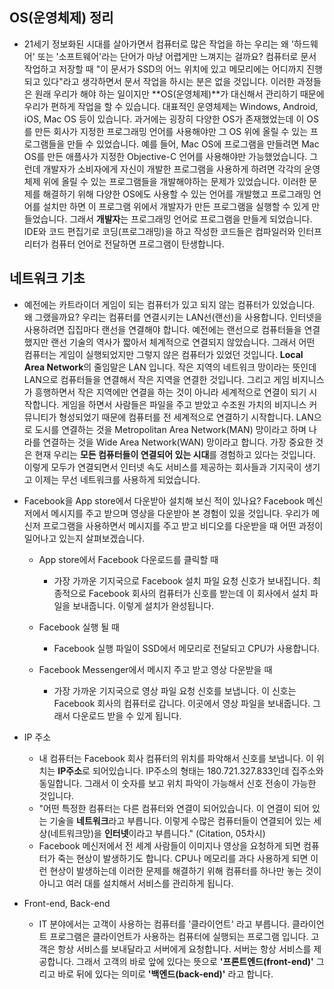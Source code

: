 ## OS(운영체제) 정리

* 21세기 정보화된 시대를 살아가면서 컴퓨터로 많은 작업을 하는 우리는 왜 '하드웨어' 또는 '소프트웨어'라는 단어가 마냥 어렵게만 느껴지는 걸까요? 컴퓨터로 문서 작업하고 저장할 때 "이 문서가 SSD의 어느 위치에 있고 메모리에는 어디까지 진행되고 있다"라고 생각하면서 문서 작업을 하시는 분은 없을 것입니다. 이러한 과정들은 원래 우리가 해야 하는 일이지만 **OS(운영체제)**가 대신해서 관리하기 때문에 우리가 편하게 작업을 할 수 있습니다. 대표적인 운영체제는 Windows, Android, iOS, Mac OS 등이 있습니다. 과거에는 굉장히 다양한 OS가 존재했었는데 이 OS를 만든 회사가 지정한 프로그래밍 언어를 사용해야만 그 OS 위에 올릴 수 있는 프로그램들을 만들 수 있었습니다. 예를 들어, Mac OS에 프로그램을 만들려면 Mac OS를 만든 애플사가 지정한 Objective-C 언어를 사용해야만 가능했었습니다. 그런데 개발자가 소비자에게 자신이 개발한 프로그램을 사용하게 하려면 각각의 운영체제 위에 올릴 수 있는 프로그램들을 개발해야하는 문제가 있었습니다. 이러한 문제를 해결하기 위해 다양한 OS에도 사용할 수 있는 언어를 개발했고 프로그래밍 언어를 설치만 하면 이 프로그램 위에서 개발자가 만든 프로그램을 실행할 수 있게 만들었습니다. 그래서 **개발자**는 프로그래밍 언어로 프로그램을 만들게 되었습니다. IDE와 코드 편집기로 코딩(프로그래밍)을 하고 작성한 코드들은 컴파일러와 인터프리터가 컴퓨터 언어로 전달하면 프로그램이 탄생합니다. 



## 네트워크 기초

* 예전에는 카트라이더 게임이 되는 컴퓨터가 있고 되지 않는 컴퓨터가 있었습니다. 왜 그랬을까요? 우리는 컴퓨터를 연결시키는 LAN선(랜선)을 사용합니다. 인터넷을 사용하려면 집집마다 랜선을 연결해야 합니다. 예전에는 랜선으로 컴퓨터들을 연결했지만 랜선 기술의 역사가 짧아서 체계적으로 연결되지 않았습니다. 그래서 어떤 컴퓨터는 게임이 실행되었지만 그렇지 않은 컴퓨터가 있었던 것입니다. **Local Area Network**의 줄임말은 LAN 입니다. 작은 지역의 네트워크 망이라는 뜻인데 LAN으로 컴퓨터들을 연결해서 작은 지역을 연결한 것입니다. 그리고 게임 비지니스가 흥행하면서 작은 지역에만 연결을 하는 것이 아니라 세계적으로 연결이 되기 시작합니다. 게임을 하면서 사람들은 파일을 주고 받았고 수조원 가치의 비지니스 커뮤니티가 형성되었기 때문에 컴퓨터를 전 세계적으로 연결하기 시작합니다. LAN으로 도시를 연결하는 것을 Metropolitan Area Network(MAN) 망이라고 하며 나라를 연결하는 것을 Wide Area Network(WAN) 망이라고 합니다. 가장 중요한 것은 현재 우리는 **모든 컴퓨터들이 연결되어 있는 시대**를 경험하고 있다는 것입니다. 이렇게 모두가 연결되면서 인터넷 속도 서비스를 제공하는 회사들과 기지국이 생기고 이제는 무선 네트워크를 사용하게 되었습니다. 



* Facebook을 App store에서 다운받아 설치해 보신 적이 있나요? Facebook 메신저에서 메시지를 주고 받으며 영상을 다운받아 본 경험이 있을 것입니다. 우리가 메신저 프로그램을 사용하면서 메시지를 주고 받고 비디오를 다운받을 때 어떤 과정이 일어나고 있는지 살펴보겠습니다. 

  * App store에서 Facebook 다운로드를 클릭할 때
    * 가장 가까운 기지국으로 Facebook 설치 파일 요청 신호가 보내집니다. 최종적으로 Facebook 회사의 컴퓨터가 신호를 받는데 이 회사에서 설치 파일을 보내줍니다. 이렇게 설치가 완성됩니다.

  * Facebook 실행 될 때
    * Facebook 실행 파일이 SSD에서 메모리로 전달되고 CPU가 사용합니다.
  * Facebook Messenger에서 메시지 주고 받고 영상 다운받을 때
    * 가장 가까운 기지국으로 영상 파일 요청 신호를 보냅니다. 이 신호는 Facebook 회사의 컴퓨터로 갑니다. 이곳에서 영상 파일을 보내줍니다. 그래서 다운로드 받을 수 있게 됩니다.

* IP 주소
  * 내 컴퓨터는 Facebook 회사 컴퓨터의 위치를 파악해서 신호를 보냅니다. 이 위치는 **IP주소**로 되어있습니다. IP주소의 형태는 180.721.327.833인데 집주소와 동일합니다. 그래서 이 숫자를 보고 위치 파악이 가능해서 신호 전송이 가능한 것입니다. 
  * "어떤 특정한 컴퓨터는 다른 컴퓨터와 연결이 되어있습니다. 이 연결이 되어 있는 기술을 **네트워크**라고 부릅니다. 이렇게 수많은 컴퓨터들이 연결되어 있는 세상(네트워크망)을 **인터넷**이라고 부릅니다." (Citation, 05차시)
  * Facebook 메신저에서 전 세계 사람들이 이미지나 영상을 요청하게 되면 컴퓨터가 죽는 현상이 발생하기도 합니다. CPU나 메모리를 과다 사용하게 되면 이런 현상이 발생하는데 이러한 문제를 해결하기 위해 컴퓨터를 하나만 놓는 것이 아니고 여러 대를 설치해서 서비스를 관리하게 됩니다.
* Front-end, Back-end
  * IT 분야에서는 고객이 사용하는 컴퓨터를 '클라이언트' 라고 부릅니다. 클라이언트 프로그램은 클라이언트가 사용하는 컴퓨터에 실행되는 프로그램 입니다. 고객은 항상 서비스를 보내달라고 서버에게 요청합니다. 서버는 항상 서비스를 제공합니다. 그래서 고객의 바로 앞에 있다는 뜻으로 **'프론트엔드(front-end)'** 그리고 바로 뒤에 있다는 의미로 **'백엔드(back-end)'** 라고 합니다.









 





